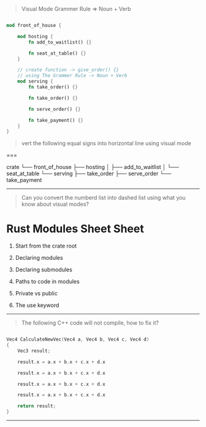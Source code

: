 > Visual Mode Grammer Rule => Noun + Verb

```rs

mod front_of_house {

    mod hosting {
        fn add_to_waitlist() {}

        fn seat_at_table() {}
    }

    // create function -> give_order() {}
    // using The Grammer Rule -> Noun + Verb
    mod serving {
        fn take_order() {}

        fn take_order() {}

        fn serve_order() {}

        fn take_payment() {}
    }
}

```

> vert the following equal signs into horizontal line using visual mode

===

crate
└── front_of_house
├── hosting
│ ├── add_to_waitlist
│ └── seat_at_table
└── serving
├── take_order
├── serve_order
└── take_payment

---

> Can you convert the numberd list into dashed list using what you know about visual modes?

# Rust Modules Sheet Sheet

1. Start from the crate root

2. Declaring modules

3. Declaring submodules

4. Paths to code in modules

5. Private vs public

6. The use keyword

---

> The following C++ code will not compile, how to fix it?

```cpp

Vec4 CalculateNewVec(Vec4 a, Vec4 b, Vec4 c, Vec4 d)
{
    Vec3 result;

    result.x = a.x + b.x + c.x + d.x

    result.x = a.x + b.x + c.x + d.x

    result.x = a.x + b.x + c.x + d.x

    result.x = a.x + b.x + c.x + d.x

    return result;
}

```

---
